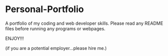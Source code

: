 # Personal-Portfolio
A portfolio of my coding and web developer skills.
Please read any README files before running any programs or webpages.

ENJOY!!!




(if you are a potential employer...please hire me.)
